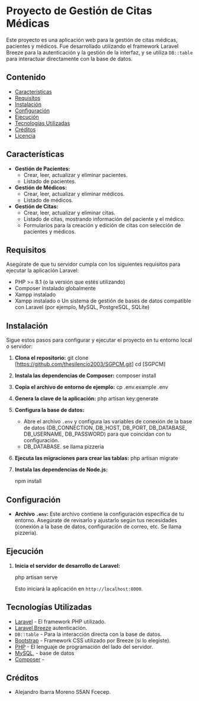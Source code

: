 # Proyecto de Gestión de Citas Médicas

Este proyecto es una aplicación web para la gestión de citas médicas, pacientes y médicos. Fue desarrollado utilizando el framework Laravel Breeze para la autenticación y la gestión de la interfaz, y se utiliza `DB::table` para interactuar directamente con la base de datos.

## Contenido

* [Características](#características)
* [Requisitos ](#requisitos)
* [Instalación](#instalación)
* [Configuración](#configuración)
* [Ejecución](#ejecución)
* [Tecnologías Utilizadas](#tecnologías-utilizadas)
* [Créditos](#créditos)
* [Licencia](#licencia)

## Características

* **Gestión de Pacientes:**
    * Crear, leer, actualizar y eliminar pacientes.
    * Listado de pacientes.
* **Gestión de Médicos:**
    * Crear, leer, actualizar y eliminar médicos.
    * Listado de médicos.
* **Gestión de Citas:**
    * Crear, leer, actualizar y eliminar citas.
    * Listado de citas, mostrando información del paciente y el médico.
    * Formularios para la creación y edición de citas con selección de pacientes y médicos.

## Requisitos

Asegúrate de que tu servidor cumpla con los siguientes requisitos para ejecutar la aplicación Laravel:

* PHP >= 8.1 (o la versión que estés utilizando)
* Composer instalado globalmente
* Xampp instalado
* Xampp instalado o Un sistema de gestión de bases de datos compatible con Laravel (por ejemplo, MySQL, PostgreSQL, SQLite)

## Instalación

Sigue estos pasos para configurar y ejecutar el proyecto en tu entorno local o servidor:

1.  **Clona el repositorio:**
    git clone [https://github.com/thesilencio2003/SGPCM.git]
    cd [SGPCM]

2.  **Instala las dependencias de Composer:**
    composer install


3.  **Copia el archivo de entorno de ejemplo:**
    cp .env.example .env
   

4.  **Genera la clave de la aplicación:**
    php artisan key:generate

5.  **Configura la base de datos:**
    * Abre el archivo `.env` y configura las variables de conexión de la base de datos (DB\_CONNECTION, DB\_HOST, DB\_PORT, DB\_DATABASE, DB\_USERNAME, DB\_PASSWORD) para que coincidan con tu configuración.
    * DB\_DATABASE. se llama pizzeria

6.  **Ejecuta las migraciones para crear las tablas:**
    php artisan migrate
 

7.  **Instala las dependencias de Node.js:**
   
    npm install
  

## Configuración

* **Archivo `.env`:** Este archivo contiene la configuración específica de tu entorno. Asegúrate de revisarlo y ajustarlo según tus necesidades (conexión a la base de datos, configuración de correo, etc. Se llama pizzeria).

## Ejecución

1.  **Inicia el servidor de desarrollo de Laravel:**
 
    php artisan serve

    Esto iniciará la aplicación en `http://localhost:8000`.


## Tecnologías Utilizadas

* [Laravel](https://laravel.com/) - El framework PHP utilizado.
* [Laravel Breeze](https://laravel.com/docs/) autenticación.
* `DB::table` - Para la interacción directa con la base de datos.
* [Bootstrap](https://getbootstrap.com/) - Framework CSS utilizado por Breeze (si lo elegiste).
* [PHP](https://www.php.net/) - El lenguaje de programación del lado del servidor.
* [MySQL](https://www.mysql.com/), - base de datos
* [Composer](https://getcomposer.org/) - 

## Créditos

* Alejandro Ibarra Moreno S5AN Fcecep.
